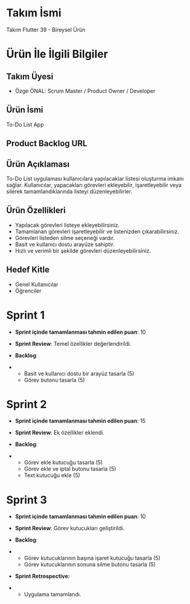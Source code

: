 # Takım İsmi
Takım Flutter 39 - Bireysel Ürün

# Ürün İle İlgili Bilgiler

## Takım Üyesi
- Özge ÖNAL: Scrum Master / Product Owner / Developer

## Ürün İsmi

To-Do List App

## Product Backlog URL

## Ürün Açıklaması

To-Do List uygulaması kullanıcılara yapılacaklar listesi oluşturma imkanı sağlar. Kullanıcılar, yapacakları görevleri ekleyebilir, işaretleyebilir veya silerek tamamlandıklarında listeyi düzenleyebilirler.

## Ürün Özellikleri

- Yapılacak görevleri listeye ekleyebilirsiniz.
- Tamamlanan görevleri işaretleyebilir ve listenizden çıkarabilirsiniz.
- Görevleri listeden silme seçeneği vardır.
- Basit ve kullanıcı dostu arayüze sahiptir.
- Hızlı ve verimli bir şekilde görevleri düzenleyebilirsiniz.

## Hedef Kitle
- Genel Kullanıcılar
- Öğrenciler

# Sprint 1

- **Sprint içinde tamamlanması tahmin edilen puan**: 10
 
- **Sprint Review**: Temel özellikler değerlendirildi.
  
- **Backlog**:
- - Basit ve kullanıcı dostu bir arayüz tasarla (5)
  - Görev butonu tasarla (5)
 
# Sprint 2

- **Sprint içinde tamamlanması tahmin edilen puan**: 15
 
- **Sprint Review**: Ek özellikler eklendi. 
  
- **Backlog**:
- - Görev ekle kutucuğu tasarla (5)
  - Görev ekle ve iptal butonu tasarla (5)
  - Text kutucuğu ekle (5)

# Sprint 3

- **Sprint içinde tamamlanması tahmin edilen puan**: 10
 
- **Sprint Review**: Görev kutucukları geliştirildi.
  
- **Backlog**:
- - Görev kutucuklarının başına işaret kutucuğu tasarla (5)
  - Görev kutucuklarının sonuna silme butonu tasarla (5)
 
- **Sprint Retrospective:**
- - Uygulama tamamlandı. 

